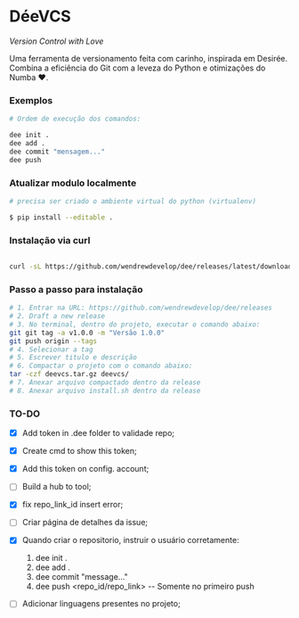 # DéeVCS  
 *Version Control with Love*  
 
 Uma ferramenta de versionamento feita com carinho, inspirada em Desirée.  
 Combina a eficiência do Git com a leveza do Python e otimizações do Numba ❤️.  
 
 ### Exemplos
 
 ```bash
 # Ordem de execução dos comandos:
 
 dee init .
 dee add .
 dee commit "mensagem..."
 dee push
 ```
 
 ### Atualizar modulo localmente
 
 ```bash
 # precisa ser criado o ambiente virtual do python (virtualenv)
 
 $ pip install --editable .
 ```
 
 ### Instalação via curl
 ```bash
 
 curl -sL https://github.com/wendrewdevelop/dee/releases/latest/download/install.sh | bash
 
 ``` 
 
 ### Passo a passo para instalação
 ```bash
 # 1. Entrar na URL: https://github.com/wendrewdevelop/dee/releases
 # 2. Draft a new release
 # 3. No terminal, dentro do projeto, executar o comando abaixo:
 git git tag -a v1.0.0 -m "Versão 1.0.0"
 git push origin --tags
 # 4. Selecionar a tag
 # 5. Escrever titulo e descrição
 # 6. Compactar o projeto com o comando abaixo:
 tar -czf deevcs.tar.gz deevcs/
 # 7. Anexar arquivo compactado dentro da release
 # 8. Anexar arquivo install.sh dentro da release
 
 ```
 
 ### TO-DO
 - [x] Add token in .dee folder to validade repo;
 - [x] Create cmd to show this token;
 - [x] Add this token on config. account;
 - [ ] Build a hub to tool;
 - [x] fix repo_link_id insert error;
 
 - [ ] Criar página de detalhes da issue;
 - [x] Quando criar o repositorio, instruir o usuário corretamente:
     1. dee init .
     2. dee add .
     3. dee commit "message..."
     4. dee push <repo_id/repo_link> -- Somente no primeiro push
 - [ ] Adicionar linguagens presentes no projeto;
